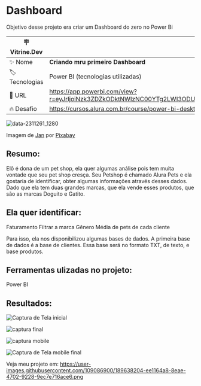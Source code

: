 # Dashboard

Objetivo desse projeto era criar um Dashboard do zero no Power Bi

| :placard: Vitrine.Dev |     |
| -------------  | --- |
| :sparkles: Nome        | **Criando mru primeiro Dashboard**
| :label: Tecnologias | Power BI (tecnologias utilizadas)
| :rocket: URL         | https://app.powerbi.com/view?r=eyJrIjoiNzk3ZDZkODktNWIzNC00YTg2LWI3ODUtN2RiY2ZiMzE5MDA1IiwidCI6ImQwZTZiYmZmLTcxMzUtNGQ4Yi1hYmFhLTJhMTYwY2NjYWNiMCJ9&pageName=ReportSection
| :fire: Desafio     | https://cursos.alura.com.br/course/power-bi-desktop-primeiro-dashboard

<!-- Inserir imagem com a #vitrinedev ao final do link -->
![data-2311261_1280](https://user-images.githubusercontent.com/109086900/189638204-ee1164a8-8eae-4702-9228-9ec7e716ace6.png#vitrinedev)


Imagem de <a href="https://pixabay.com/pt/users/janjf93-3084263/?utm_source=link-attribution&amp;utm_medium=referral&amp;utm_campaign=image&amp;utm_content=2311261">Jan</a> por <a href="https://pixabay.com/pt//?utm_source=link-attribution&amp;utm_medium=referral&amp;utm_campaign=image&amp;utm_content=2311261">Pixabay</a>
## Resumo:

Elô é dona de um pet shop, ela quer algumas análise pois tem muita vontade que seu pet shop cresça.
Seu Petshop é chamado Alura Pets e ela gostaria de identificar, obter algumas informações através desses dados.
Dado que ela tem duas grandes marcas, que ela vende esses produtos, que são as marcas Doguito e Gatito. 

## Ela quer identificar: 

Faturamento
Filtrar a marca
Gênero
Média de pets de cada cliente


Para isso, ela nos disponibilizou algumas bases de dados. 
A primeira base de dados é a base de clientes.
Essa base será no formato TXT, de texto, e base produtos.

## Ferramentas ulizadas no projeto:
Power BI

## Resultados:

![Captura de Tela inicial](https://user-images.githubusercontent.com/109086900/189648410-26fb8e4a-1b85-48e8-839e-1af08f73b743.png)

![captura final](https://user-images.githubusercontent.com/109086900/189649037-55816fe7-1cb6-431f-8818-9ed8a9168d8c.png)

![captura mobile](https://user-images.githubusercontent.com/109086900/189649218-b79fec70-fdd2-40e8-a40d-d3ec8e2f6ee5.png)

![Captura de Tela mobile final](https://user-images.githubusercontent.com/109086900/189649400-4642bbc6-d5a3-45a9-8b30-22bfced35d2a.png)

Veja meu projeto em: https://user-images.githubusercontent.com/109086900/189638204-ee1164a8-8eae-4702-9228-9ec7e716ace6.png




